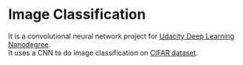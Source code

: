 # Image Classification
It is a convolutional neural network project for [Udacity Deep Learning Nanodegree](https://github.com/udacity/deep-learning).  
It uses a CNN to do image classification on [CIFAR dataset](https://www.cs.toronto.edu/~kriz/cifar.html).
